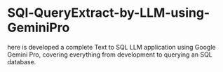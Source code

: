 # SQl-QueryExtract-by-LLM-using-GeminiPro
here is developed  a complete Text to SQL LLM application using Google Gemini Pro, covering everything from development to querying an SQL database.
